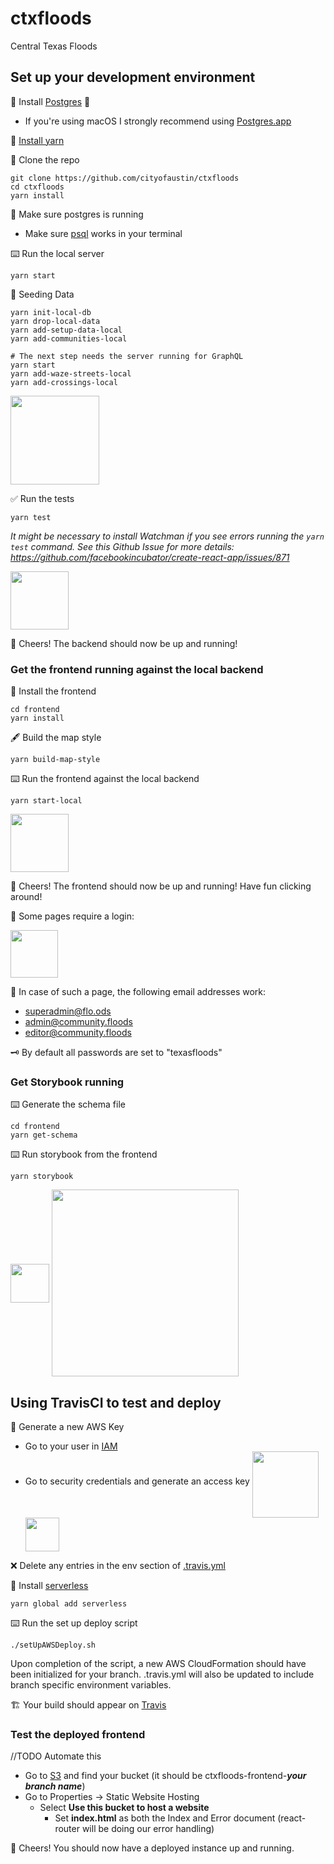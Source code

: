 # ctxfloods

Central Texas Floods

## Set up your development environment

💾 Install [Postgres](https://www.postgresql.org/) 🐘

* If you're using macOS I strongly recommend using [Postgres.app](http://postgresapp.com/)

💾 [Install yarn](https://yarnpkg.com/en/docs/install)

👯 Clone the repo

```
git clone https://github.com/cityofaustin/ctxfloods
cd ctxfloods
yarn install
```

🐘 Make sure postgres is running

* Make sure [psql](https://postgresapp.com/documentation/cli-tools.html) works in your terminal

⌨️ Run the local server

```
yarn start
```

🌱 Seeding Data

```
yarn init-local-db
yarn drop-local-data
yarn add-setup-data-local
yarn add-communities-local

# The next step needs the server running for GraphQL
yarn start
yarn add-waze-streets-local
yarn add-crossings-local
```

<img src="/README/localserverrunning.png" align="middle" height="142" >

✅ Run the tests

```
yarn test
```

_It might be necessary to install Watchman if you see errors running the `yarn test` command. See this Github Issue for more details: https://github.com/facebookincubator/create-react-app/issues/871_

<img src="/README/backendtestspassed.png" align="middle" height="93" >

🍻 Cheers! The backend should now be up and running!

### Get the frontend running against the local backend

💾 Install the frontend

```
cd frontend
yarn install
```

🖋 Build the map style

```
yarn build-map-style
```

⌨️ Run the frontend against the local backend

```
yarn start-local
```

<img src="/README/localfrontendrunning.png" align="middle" height="93" >

🥂 Cheers! The frontend should now be up and running! Have fun clicking around!

🔑 Some pages require a login:

<img src="/README/logintofrontend.png" align="middle" height="76" >

📧 In case of such a page, the following email addresses work:

* superadmin@flo.ods
* admin@community.floods
* editor@community.floods

🗝 By default all passwords are set to "texasfloods"

### Get Storybook running

⌨️ Generate the schema file

```
cd frontend
yarn get-schema
```

⌨️ Run storybook from the frontend

```
yarn storybook
```

<img src="/README/storybookrunning.png" align="middle" height="62" >
<img src="/README/storybookscreeny.png" align="middle" height="299" >

## Using TravisCI to test and deploy

🔑 Generate a new AWS Key

* Go to your user in [IAM](https://console.aws.amazon.com/iam/home#/users)
* Go to security credentials and generate an access key
  <img src="/README/securitycredentials.png" align="middle" height="106" >
  <img src="/README/createaccesskey.png" align="middle" height="54" >

❌ Delete any entries in the env section of [.travis.yml](.travis.yml)

💾 Install [serverless](https://serverless.com/)

```
yarn global add serverless
```

⌨️ Run the set up deploy script

```
./setUpAWSDeploy.sh
```

Upon completion of the script, a new AWS CloudFormation should have been initialized for your branch. .travis.yml will also be updated to include branch specific environment variables.

🏗 Your build should appear on [Travis](https://travis-ci.org/)

### Test the deployed frontend

//TODO Automate this

* Go to [S3](https://console.aws.amazon.com/s3/) and find your bucket (it should be ctxfloods-frontend-**_your branch name_**)
* Go to Properties -> Static Website Hosting
  * Select **Use this bucket to host a website**
    * Set **index.html** as both the Index and Error document (react-router will be doing our error handling)

🍾 Cheers! You should now have a deployed instance up and running.
